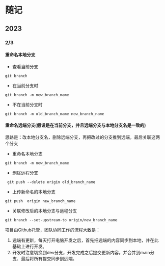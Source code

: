 # 随记

## 2023
### 2/3

#### 重命名本地分支

+ 查看当前分支  
```  
git branch  
```  

+ 在当前分支时  

```
git branch -m new_branch_name
```  

+ 不在当前分支时  
```
git branch -m old_branch_name new_branch_name
```
#### 重命名远端分支(假设是在当前分支，并且远端分支与本地分支名是一致的)  
思路是：改本地分支名，删除远端分支，再把改过的分支推到远端，最后关联这两个分支
+ 重命名本地分支  
```  
git branch -m new_branch_name  
``` 
+ 删除远程分支  
```   
 git push --delete origin old_branch_name  
``` 
+ 上传新命名的本地分支  
``` 
git push  origin new_branch_name  
``` 
+ 关联修改后的本地分支与远程分支  
```   
git branch --set-upstream-to origin/new_branch_name  
``` 

项目由Github托管，团队协同工作的流程大致是：  
1. 远端有更新，每天打开电脑开发之后，首先把远端的内容同步到本地，并在此基础上进行开发。
2. 开发时注意切换到dev分支，开发完成之后提交更新内容，并合并到main分支，最后将所有提交同步到远端。